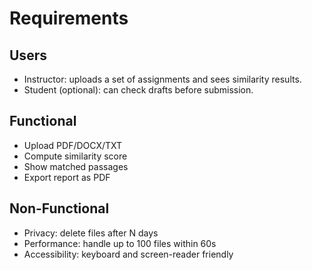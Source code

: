 # Requirements

## Users
- Instructor: uploads a set of assignments and sees similarity results.
- Student (optional): can check drafts before submission.

## Functional
- Upload PDF/DOCX/TXT
- Compute similarity score
- Show matched passages
- Export report as PDF

## Non-Functional
- Privacy: delete files after N days
- Performance: handle up to 100 files within 60s
- Accessibility: keyboard and screen-reader friendly
